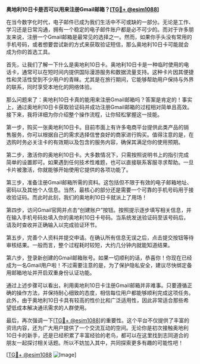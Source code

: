**奥地利10日卡是否可以用来注册Gmail邮箱？[[TG💪+ @esim1088](https://t.me/s/esim1088)]**

在当今数字化时代，电子邮件已成为我们生活中不可或缺的一部分。无论是工作、学习还是日常沟通，拥有一个稳定的电子邮件账户都是必不可少的。而对于许多朋友来说，注册一个Gmail邮箱是最常见的选择之一。然而，如果你手头没有常用的手机号码，或者想要尝试新的方式来获取验证短信，那么奥地利10日卡可能就会成为你的首选工具。

首先，让我们了解一下什么是奥地利10日卡。奥地利10日卡是一种临时使用的电话卡，通常可以在短时间内提供国际漫游服务和数据流量支持。这种卡片因其便捷性和灵活性受到不少用户的青睐。尤其是在旅行期间，它能够帮助用户保持与外界的联系，同时享受本地化的网络体验。

那么问题来了：奥地利10日卡真的能用来注册Gmail邮箱吗？答案是肯定的！事实上，通过奥地利10日卡获取验证码并成功注册Gmail邮箱的过程相对简单且高效。接下来，我将详细为你介绍整个操作流程，让你轻松掌握这一技能。

第一步，购买一张奥地利10日卡。目前市面上有许多电商平台提供此类产品的销售服务，你可以根据自己的需求选择信誉良好的商家进行购买。值得注意的是，在选购时务必关注卡的有效期以及包含的服务内容，确保其满足你的使用预期。

第二步，激活你的奥地利10日卡。大多数情况下，只需按照说明书上的指引完成简单的设置即可。如果遇到任何技术性难题，也可以直接联系客服寻求帮助。一旦卡片被激活，你就能够开始使用它提供的各项功能了。

第三步，准备注册Gmail邮箱所需的资料。这包括但不限于有效的电子邮箱地址、密码以及其他个人信息。当然，最核心的部分还是需要一个可靠的手机号码用于接收验证码。而此时此刻，我们的奥地利10日卡就派上了用场！

第四步，访问Gmail官网并点击“创建账户”按钮。按照提示逐步填写相关信息，并在输入手机号码处填入你的奥地利10日卡号码。当系统发送验证码至该号码后，请及时查收并正确输入以完成验证环节。

第五步，完善个人资料并提交申请。在确认所有信息无误之后，点击提交按钮等待审核结果。一般而言，整个过程耗时较短，大约几分钟内就能知道结果。

第六步，登录新创建的Gmail邮箱账号。如果一切顺利的话，恭喜你！你现在已经成为一名Gmail用户啦！不过需要注意的是，为了保护隐私安全，建议尽快绑定备用邮箱地址并开启双重身份认证功能。

通过上述步骤可以看出，利用奥地利10日卡注册Gmail邮箱并非难事。只要遵循正确的操作方法，并保持耐心细致的态度，相信每位用户都能够顺利完成这项任务。此外，由于奥地利10日卡具有较高的性价比和广泛适用性，因此非常适合那些希望低成本解决通讯需求的人群使用。

最后，再次强调一下[[TG💪+ @esim1088](https://t.me/s/esim1088)]的重要性。这个平台不仅提供了丰富的资讯内容，还为广大用户提供了一个交流互动的空间。无论你是初次接触奥地利10日卡的新手，还是已经积累了丰富经验的老鸟，都可以在这里找到志同道合的朋友一起探讨相关话题。所以不妨加入其中，共同探索更多有趣的可能性吧！

[[TG💪+ @esim1088](https://t.me/s/esim1088) ![Image](https://i.postimg.cc/4NQfJmqS/Snipaste-2025-05-13-00-14-12.png)]
